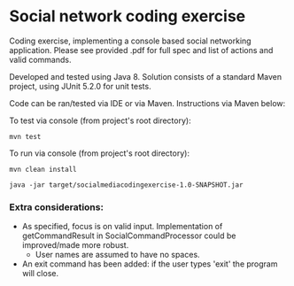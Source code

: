 # Social network coding exercise

Coding exercise, implementing a console based social networking application. Please see provided .pdf for full spec and list of actions and valid commands.

Developed and tested using Java 8. Solution consists of a standard Maven project, using JUnit 5.2.0 for unit tests.

Code can be ran/tested via IDE or via Maven. Instructions via Maven below:

To test via console (from project's root directory):

`mvn test`

To run via console (from project's root directory):

`mvn clean install`

`java -jar target/socialmediacodingexercise-1.0-SNAPSHOT.jar`

### Extra considerations:
* As specified, focus is on valid input. Implementation of getCommandResult in SocialCommandProcessor could be improved/made more robust.
  * User names are assumed to have no spaces.
* An exit command has been added: if the user types 'exit' the program will close.
